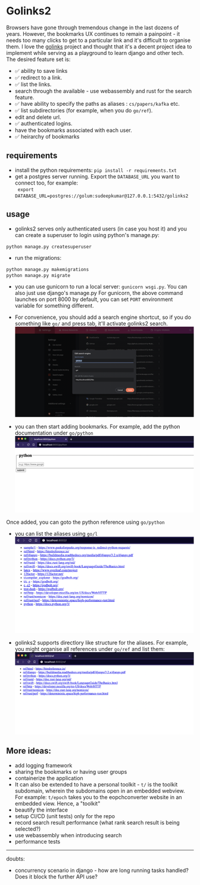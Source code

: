 # Golinks2

Browsers have gone through tremendous change in the last dozens of years. However, the bookmarks UX continues to remain a painpoint - it needs too many clicks to get to a particular link and it's difficult to organise them. 
I love the [golinks](https://github.com/GoLinks/golinks) project and thought that it's a decent project idea to implement while serving as a playground to learn django and other tech. The desired feature set is:
- ✅  ability to save links
- ✅  redirect to a link. 
- ✅  list the links. 
- search through the available - use webassembly and rust for the search feature. 
- ✅  have ability to specify the paths as aliases : `cs/papers/kafka` etc.
- ✅  list subdirectories (for example, when you do `go/ref`). 
- edit and delete url. 
- ✅  authenticated logins. 
- have the bookmarks associated with each user.
- ✅ heirarchy of bookmarks

## requirements
- install the python requirements: `pip install -r requirements.txt`
- get a postgres server running. Export the `DATABASE_URL` you want to connect too, for example:  
` export DATABASE_URL=postgres://golum:sudeepkumar@127.0.0.1:5432/golinks2`

## usage
- golinks2 serves only authenticated users (in case you host it) and you can create a superuser to login using python's manage.py:
```
python manage.py createsuperuser
```
- run the migrations:
```
python manage.py makemigrations
python manage.py migrate
```
- you can use gunicorn to run a local server: `gunicorn wsgi.py`. You can also just use django's manage.py
For gunicorn, the above command launches on port 8000 by default, you can set `PORT` environment variable for something different.
- For convenience, you should add a search engine shortcut, so if you do something like `go/` and press tab, it'll activate golinks2 search. 
![](docs/search_engine_alias.png)

- you can then start adding bookmarks. For example, add the python documentation under `go/python` 
![](docs/add_alias.png)

Once added, you can goto the python reference using `go/python` 

- you can list the aliases using `go/l`
![](docs/list_aliases.png)

- golinks2 supports directlory like structure for the aliases. For example, you might organise all references under `go/ref` and list them:
![](docs/directory.png)


## More ideas:
- add logging framework
- sharing the bookmarks or having user groups
- containerize the application
- It can also be extended to have a personal toolkit - `t/` is the toolkit subdomain, wherein the subdomains open in an embedded webview. For example: `t/epoch` takes you to the eopchconverter website in an embedded view. Hence, a "toolkit"
- beautify the interface
- setup CI/CD (unit tests) only for the repo
- record search result performance (what rank search result is being selected?)
- use webassembly when introducing search
- performance tests


---
doubts:
- concurrency scenario in django - how are long running tasks handled? Does it block the further API use?
